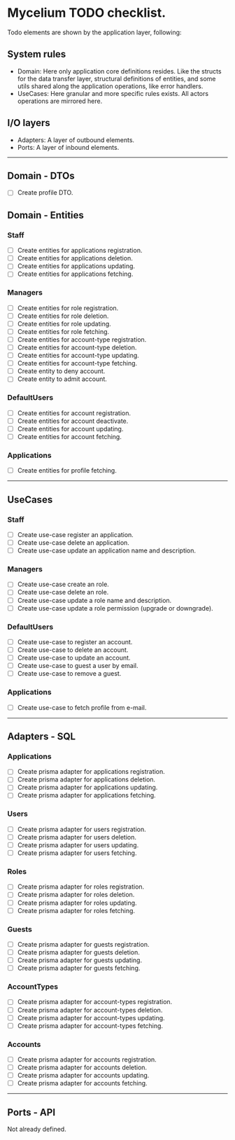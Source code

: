 # Mycelium TODO checklist.
Todo elements are shown by the application layer, following:

## System rules
* Domain: Here only application core definitions resides. Like the structs for 
the data transfer layer, structural definitions of entities, and some utils 
shared along the application operations, like error handlers.
* UseCases: Here granular and more specific rules exists. All actors operations 
are mirrored here.

## I/O layers
* Adapters: A layer of outbound elements.
* Ports: A layer of inbound elements.

___

## Domain - DTOs
- [ ] Create profile DTO.

## Domain - Entities

### Staff
- [ ] Create entities for applications registration.
- [ ] Create entities for applications deletion.
- [ ] Create entities for applications updating.
- [ ] Create entities for applications fetching.

### Managers
- [ ] Create entities for role registration.
- [ ] Create entities for role deletion.
- [ ] Create entities for role updating.
- [ ] Create entities for role fetching.
- [ ] Create entities for account-type registration.
- [ ] Create entities for account-type deletion.
- [ ] Create entities for account-type updating.
- [ ] Create entities for account-type fetching.
- [ ] Create entity to deny account.
- [ ] Create entity to admit account.

### DefaultUsers
- [ ] Create entities for account registration.
- [ ] Create entities for account deactivate.
- [ ] Create entities for account updating.
- [ ] Create entities for account fetching.

### Applications
- [ ] Create entities for profile fetching.

___

## UseCases

### Staff
- [ ] Create use-case register an application.
- [ ] Create use-case delete an application.
- [ ] Create use-case update an application name and description.

### Managers
- [ ] Create use-case create an role.
- [ ] Create use-case delete an role.
- [ ] Create use-case update a role name and description.
- [ ] Create use-case update a role permission (upgrade or downgrade).

### DefaultUsers
- [ ] Create use-case to register an account.
- [ ] Create use-case to delete an account.
- [ ] Create use-case to update an account.
- [ ] Create use-case to guest a user by email.
- [ ] Create use-case to remove a guest.

### Applications
- [ ] Create use-case to fetch profile from e-mail.

___

## Adapters - SQL

### Applications
- [ ] Create prisma adapter for applications registration.
- [ ] Create prisma adapter for applications deletion.
- [ ] Create prisma adapter for applications updating.
- [ ] Create prisma adapter for applications fetching.

### Users
- [ ] Create prisma adapter for users registration.
- [ ] Create prisma adapter for users deletion.
- [ ] Create prisma adapter for users updating.
- [ ] Create prisma adapter for users fetching.

### Roles
- [ ] Create prisma adapter for roles registration.
- [ ] Create prisma adapter for roles deletion.
- [ ] Create prisma adapter for roles updating.
- [ ] Create prisma adapter for roles fetching.

### Guests
- [ ] Create prisma adapter for guests registration.
- [ ] Create prisma adapter for guests deletion.
- [ ] Create prisma adapter for guests updating.
- [ ] Create prisma adapter for guests fetching.

### AccountTypes
- [ ] Create prisma adapter for account-types registration.
- [ ] Create prisma adapter for account-types deletion.
- [ ] Create prisma adapter for account-types updating.
- [ ] Create prisma adapter for account-types fetching.

### Accounts
- [ ] Create prisma adapter for accounts registration.
- [ ] Create prisma adapter for accounts deletion.
- [ ] Create prisma adapter for accounts updating.
- [ ] Create prisma adapter for accounts fetching.

___

## Ports - API

Not already defined.
